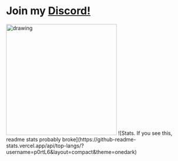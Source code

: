 # Join my [Discord!](https://discord.gg/sRGX5VRwzQ)

<img src="http://github-readme-streak-stats.herokuapp.com?user=p0rtL6&background=282C34&ring=D5B475&sideNums=D5B475&sideLabels=D5B475&currStreakLabel=D5B475&currStreakNum=DD2727&fire=DD2727" alt="drawing" height="300"/>
![Stats. If you see this, readme stats probably broke](https://github-readme-stats.vercel.app/api/top-langs/?username=p0rtL6&layout=compact&theme=onedark)
